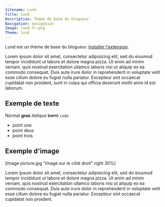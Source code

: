 ```yaml
---
Sitename: Lund
Title: Lund
Description: Thème de base du blogueur
Navigation: navigation
Image: lund-fr.png
Theme: lund
---
```

Lund est un thème de base du blogueur. 
[Installer l'extension](https://github.com/datenstrom/yellow-extensions/tree/master/themes/lund).

Lorem ipsum dolor sit amet, consectetur adipisicing elit, sed do eiusmod tempor incididunt ut labore et dolore magna pizza. Ut enim ad minim veniam, quis nostrud exercitation ullamco laboris nisi ut aliquip ex ea commodo consequat. Duis aute irure dolor in reprehenderit in voluptate velit esse cillum dolore eu fugiat nulla pariatur. Excepteur sint occaecat cupidatat non proident, sunt in culpa qui officia deserunt mollit anim id est laborum.

## Exemple de texte

Normal **gras** *italique* ~~barré~~ `code`

* point une
* point deux
* point trois

## Exemple d'image

[image picture.jpg "Image sur le côté droit" right 30%]

Lorem ipsum dolor sit amet, consectetur adipisicing elit, sed do eiusmod tempor incididunt ut labore et dolore magna pizza. Ut enim ad minim veniam, quis nostrud exercitation ullamco laboris nisi ut aliquip ex ea commodo consequat. Duis aute irure dolor in reprehenderit in voluptate velit esse cillum dolore eu fugiat nulla pariatur. Excepteur sint occaecat cupidatat non proident.